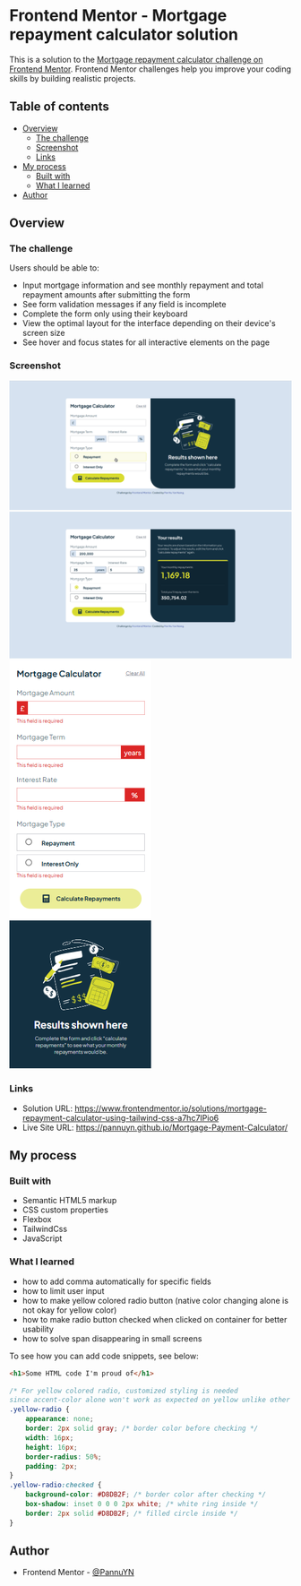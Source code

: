 # Frontend Mentor - Mortgage repayment calculator solution

This is a solution to the [Mortgage repayment calculator challenge on Frontend Mentor](https://www.frontendmentor.io/challenges/mortgage-repayment-calculator-Galx1LXK73). Frontend Mentor challenges help you improve your coding skills by building realistic projects. 

## Table of contents

- [Overview](#overview)
  - [The challenge](#the-challenge)
  - [Screenshot](#screenshot)
  - [Links](#links)
- [My process](#my-process)
  - [Built with](#built-with)
  - [What I learned](#what-i-learned)
- [Author](#author)

## Overview

### The challenge

Users should be able to:

- Input mortgage information and see monthly repayment and total repayment amounts after submitting the form
- See form validation messages if any field is incomplete
- Complete the form only using their keyboard
- View the optimal layout for the interface depending on their device's screen size
- See hover and focus states for all interactive elements on the page

### Screenshot

![desktop view (empty, hover)](image-3.png)
![desktop view (completed)](image-1.png)
![mobile view (error)](image-5.png)

### Links

- Solution URL: https://www.frontendmentor.io/solutions/mortgage-repayment-calculator-using-tailwind-css-a7hc7IPio6
- Live Site URL: https://pannuyn.github.io/Mortgage-Payment-Calculator/

## My process

### Built with

- Semantic HTML5 markup
- CSS custom properties
- Flexbox
- TailwindCss
- JavaScript

### What I learned

- how to add comma automatically for specific fields
- how to limit user input
- how to make yellow colored radio button (native color changing alone is not okay for yellow color)
- how to make radio button checked when clicked on container for better usability
- how to solve span disappearing in small screens

To see how you can add code snippets, see below:

```html
<h1>Some HTML code I'm proud of</h1>
```
```css
/* For yellow colored radio, customized styling is needed
since accent-color alone won't work as expected on yellow unlike other colors */
.yellow-radio {
    appearance: none;  
    border: 2px solid gray; /* border color before checking */
    width: 16px;
    height: 16px;
    border-radius: 50%;
    padding: 2px;
}
.yellow-radio:checked {
    background-color: #D8DB2F; /* border color after checking */
    box-shadow: inset 0 0 0 2px white; /* white ring inside */
    border: 2px solid #D8DB2F; /* filled circle inside */
}  
```

## Author

- Frontend Mentor - [@PannuYN](https://www.frontendmentor.io/profile/PannuYN)
